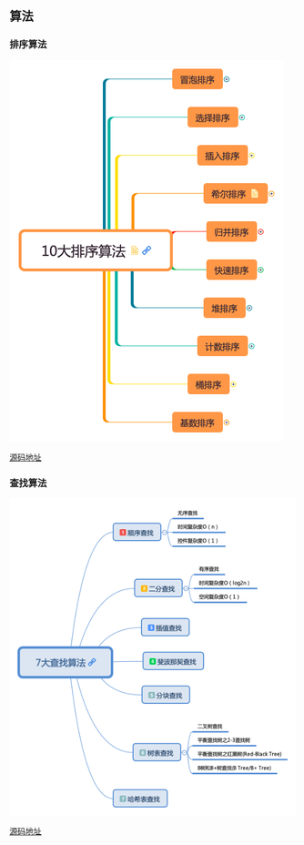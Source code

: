 ## 算法

### 排序算法

![](https://github.com/BrooksWon/Blogs/blob/master/algorithm/10%E5%A4%A7%E6%8E%92%E5%BA%8F%E7%AE%97%E6%B3%95/10%E5%A4%A7%E6%8E%92%E5%BA%8F%E7%AE%97%E6%B3%95.png)

[源码地址]([https://github.com/BrooksWon/Blogs/tree/master/algorithm/10%E5%A4%A7%E6%8E%92%E5%BA%8F%E7%AE%97%E6%B3%95](https://github.com/BrooksWon/Blogs/tree/master/algorithm/10大排序算法))

### 查找算法

![](https://github.com/BrooksWon/Blogs/blob/master/algorithm/%E4%B8%83%E5%A4%A7%E6%9F%A5%E6%89%BE%E7%AE%97%E6%B3%95/7%E5%A4%A7%E6%9F%A5%E6%89%BE%E7%AE%97%E6%B3%95.png)

[源码地址]([https://github.com/BrooksWon/Blogs/tree/master/algorithm/%E4%B8%83%E5%A4%A7%E6%9F%A5%E6%89%BE%E7%AE%97%E6%B3%95](https://github.com/BrooksWon/Blogs/tree/master/algorithm/七大查找算法))

